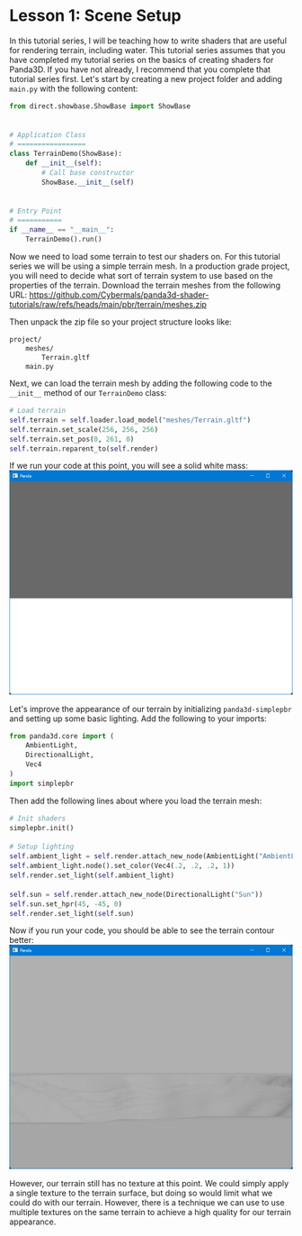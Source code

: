 # Lesson 1: Scene Setup

In this tutorial series, I will be teaching how to write shaders that are useful for rendering terrain, including water. This tutorial series assumes that you have completed my tutorial series on the basics of creating shaders for Panda3D. If you have not already, I recommend that you complete that tutorial series first. Let's start by creating a new project folder and adding `main.py` with the following content:
```python
from direct.showbase.ShowBase import ShowBase


# Application Class
# =================
class TerrainDemo(ShowBase):
    def __init__(self):
        # Call base constructor
        ShowBase.__init__(self)


# Entry Point
# ===========
if __name__ == "__main__":
    TerrainDemo().run()
```

Now we need to load some terrain to test our shaders on. For this tutorial series we will be using a simple terrain mesh. In a production grade project, you will need to decide what sort of terrain system to use based on the properties of the terrain. Download the terrain meshes from the following URL:
https://github.com/Cybermals/panda3d-shader-tutorials/raw/refs/heads/main/pbr/terrain/meshes.zip

Then unpack the zip file so your project structure looks like:
```
project/
    meshes/
        Terrain.gltf
    main.py
```

Next, we can load the terrain mesh by adding the following code to the `__init__` method of our `TerrainDemo` class:
```python
# Load terrain
self.terrain = self.loader.load_model("meshes/Terrain.gltf")
self.terrain.set_scale(256, 256, 256)
self.terrain.set_pos(0, 261, 0)
self.terrain.reparent_to(self.render)
```

If we run your code at this point, you will see a solid white mass:  
![shadeless terrain](https://github.com/Cybermals/panda3d-shader-tutorials/blob/main/pbr/terrain/01-scene_setup/screenshots/01-shadeless_terrain.png?raw=true)

Let's improve the appearance of our terrain by initializing `panda3d-simplepbr` and setting up some basic lighting. Add the following to your imports:
```python
from panda3d.core import (
    AmbientLight,
    DirectionalLight,
    Vec4
)
import simplepbr
```

Then add the following lines about where you load the terrain mesh:
```python
# Init shaders
simplepbr.init()

# Setup lighting
self.ambient_light = self.render.attach_new_node(AmbientLight("AmbientLight"))
self.ambient_light.node().set_color(Vec4(.2, .2, .2, 1))
self.render.set_light(self.ambient_light)

self.sun = self.render.attach_new_node(DirectionalLight("Sun"))
self.sun.set_hpr(45, -45, 0)
self.render.set_light(self.sun)
```

Now if you run your code, you should be able to see the terrain contour better:  
![shaded terrain](https://github.com/Cybermals/panda3d-shader-tutorials/blob/main/pbr/terrain/01-scene_setup/screenshots/02-shaded_terrain.png?raw=true)

However, our terrain still has no texture at this point. We could simply apply a single texture to the terrain surface, but doing so would limit what we could do with our terrain. However, there is a technique we can use to use multiple textures on the same terrain to achieve a high quality for our terrain appearance.
